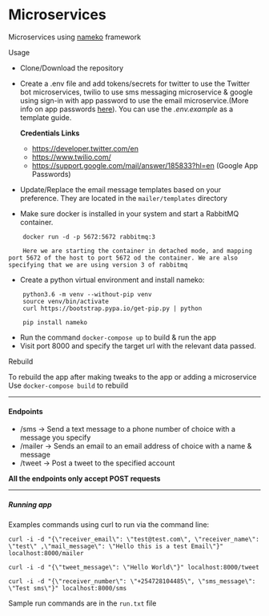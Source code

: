 # Microservices
Microservices using [nameko](https://github.com/nameko/nameko) framework

Usage
- Clone/Download the repository
- Create a .env file and add tokens/secrets for twitter to use the Twitter bot microservices, twilio to use sms messaging microservice & google using sign-in with app password to use the email microservice.(More info on app passwords [here](https://support.google.com/accounts/answer/185833)). You can use the *.env.example* as a template guide.
    
    **Credentials Links**
    - https://developer.twitter.com/en
    - https://www.twilio.com/
    - https://support.google.com/mail/answer/185833?hl=en (Google App Passwords)

- Update/Replace the email message templates based on your preference. They are located in the `mailer/templates` directory
- Make sure docker is installed in your system and start a RabbitMQ container.
```
    docker run -d -p 5672:5672 rabbitmq:3

    Here we are starting the container in detached mode, and mapping port 5672 of the host to port 5672 od the container. We are also specifying that we are using version 3 of rabbitmq
```
- Create a python virtual environment and install nameko:
```
    python3.6 -m venv --without-pip venv
    source venv/bin/activate
    curl https://bootstrap.pypa.io/get-pip.py | python

    pip install nameko
```
- Run the command `docker-compose up` to build & run the app
- Visit port 8000 and specify the target url with the relevant data passed.

Rebuild

To rebuild the app after making tweaks to the app or adding a microservice
Use `docker-compose build` to rebuild

---

#### Endpoints
* /sms -> Send a text message to a phone number of choice with a message you specify
* /mailer -> Sends an email to an email address of choice with a name & message
* /tweet  -> Post a tweet to the specified account

**All the endpoints only accept POST requests**

---

##### Running app
Examples commands using curl to run via the command line:
```
curl -i -d "{\"receiver_email\": \"test@test.com\", \"receiver_name\": \"test\" ,\"mail_message\": \"Hello this is a test Email\"}" localhost:8000/mailer

curl -i -d "{\"tweet_message\": \"Hello World\"}" localhost:8000/tweet

curl -i -d "{\"receiver_number\": \"+254728104485\", \"sms_message\": \"Test sms\"}" localhost:8000/sms
```

Sample run commands are in the `run.txt` file
